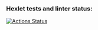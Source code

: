 ### Hexlet tests and linter status:
[![Actions Status](https://github.com/byneev/layout-designer-project-lvl1/workflows/hexlet-check/badge.svg)](https://github.com/byneev/layout-designer-project-lvl1/actions)